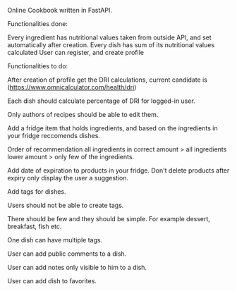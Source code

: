 Online Cookbook written in FastAPI.

Functionalities done:

Every ingredient has nutritional values taken from outside API, and set automatically after creation.
Every dish has sum of its nutritional values calculated
User can register, and create profile


Functionalities to do:

After creation of profile get the DRI calculations, current candidate is
(https://www.omnicalculator.com/health/dri)

Each dish should calculate percentage of DRI for logged-in user.

Only authors of recipes should be able to edit them.

Add a fridge item that holds ingredients, and based on the ingredients in your fridge reccomends dishes.

Order of recommendation all ingredients in correct amount > all ingredients lower amount > only few of the ingredients.

Add date of expiration to products in your fridge. Don't delete products after expiry only display the user a suggestion.

Add tags for dishes.

Users should not be able to create tags.

There should be few and they should be simple. For  example dessert, breakfast, fish etc.

One dish can have multiple tags.

User can add public comments to a dish.

User can add notes only visible to him to a dish.

User can add dish to favorites.


